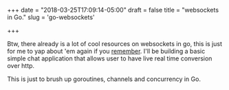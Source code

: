 +++
date = "2018-03-25T17:09:14-05:00"
draft = false
title = "websockets in Go."
slug = 'go-websockets'

+++

Btw, there already is a lot of cool resources on websockets in go, this is just for me to yap about 'em again if you [remember](https://dimpu47.github.io/about). I'll be building a basic simple chat application that allows user to have live real time conversion over http.

This is just to brush up goroutines, channels and concurrency in Go. 